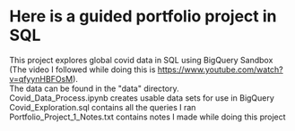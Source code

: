# Here is a guided portfolio project in SQL
 This project explores global covid data in SQL using BigQuery Sandbox (The video I followed while doing this is https://www.youtube.com/watch?v=qfyynHBFOsM). <br />
 The data can be found in the "data" directory. <br />
 Covid_Data_Process.ipynb creates usable data sets for use in BigQuery <br />
 Covid_Exploration.sql contains all the queries I ran <br />
 Portfolio_Project_1_Notes.txt contains notes I made while doing this project <br />
